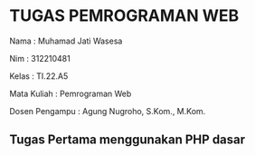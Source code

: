 # TUGAS PEMROGRAMAN WEB

Nama  : Muhamad Jati Wasesa

Nim   : 312210481

Kelas : TI.22.A5

Mata Kuliah : Pemrograman Web

Dosen Pengampu : Agung Nugroho, S.Kom., M.Kom.


## Tugas Pertama menggunakan PHP dasar

